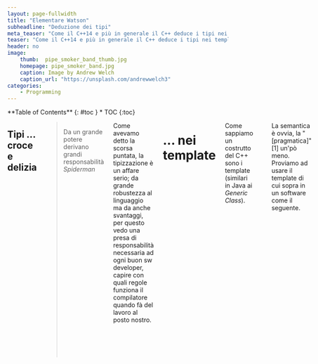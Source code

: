 ```yaml
---
layout: page-fullwidth
title: "Elementare Watson"
subheadline: "Deduzione dei tipi"
meta_teaser: "Come il C++14 e più in generale il C++ deduce i tipi nei template ..."
teaser: "Come il C++14 e più in generale il C++ deduce i tipi nei template ..."
header: no
image:
    thumb:  pipe_smoker_band_thumb.jpg
    homepage: pipe_smoker_band.jpg
    caption: Image by Andrew Welch
    caption_url: "https://unsplash.com/andrewwelch3"
categories:
    - Programming
---
```

<div class="row">
<div class="medium-4 medium-push-8 columns" markdown="1">
<div class="panel radius" markdown="1">
**Table of Contents**
{: #toc }
*  TOC
{:toc}
</div>
</div><!-- /.medium-4.columns -->

<div class="medium-8 medium-pull-4 columns" markdown="1">

##  Tipi ... croce e delizia

> <span class="teaser">Da un grande potere derivano grandi responsabilità
</span><cite> Spiderman </cite>

Come avevamo detto la scorsa puntata, la tipizzazione è un affare serio; da grande robustezza al linguaggio ma da anche svantaggi, per questo vedo una presa di responsabilità necessaria ad ogni buon sw developer, capire con quali regole funziona il compilatore quando fà del lavoro al posto nostro.

# ... nei template

Come sappiamo un costrutto del C++ sono i template (similari in Java ai <i>Generic Class</i>).


<pre>
template &lt;typename T&gt; <br>
inline T const& Max (T const& a, T const& b) 
{ 
    return a &lt; b ? b:a; 
} 
</pre>

La semantica è ovvia, la "[pragmatica]" [1] un'pò meno.
Proviamo ad usare il template di cui sopra in un software come il seguente.

<pre>
...
int main ()
{
    int i = 39;
    int j = 20;
    cout &lt;&lt; "Max(i, j): " &lt;&lt; Max(i, j) &lt;&lt; endl;

    double f1 = 13.5;
    double f2 = 20.7;
    cout &lt;&lt; "Max(f1, f2): " &lt;&lt; Max(f1, f2) &lt;&lt; endl;

    string s1 = "Hello"; 
    string s2 = "World"; 
    cout &lt;&lt; "Max(s1, s2): " &lt;&lt; Max(s1, s2) &lt;&lt; endl; 
	
	return 0;
}
</pre>

Compiliamo e sbirciamo:

<pre>
[root@localhost template]# g++ prova.cpp
[root@localhost template]# nm a.out |grep Max
08048ba2 W _Z3MaxINSt7__cxx1112basic_stringIcSt11char_traitsIcESaIcEEEERKT_S8_S8_
08048b58 W _Z3MaxIdERKT_S2_S2_
08048b30 W _Z3MaxIiERKT_S2_S2_
[root@localhost template]#
</pre>

Il risultato della compilazione è stato quindi la creazione di 3 funzioni che prendono tipi diversi, per l'appunto <b>T const&</b>.

<pre>
[root@localhost template]# c++filt -n _Z3MaxIiERKT_S2_S2_ _Z3MaxIdERKT_S2_S2_
int const& Max<int>(int const&, int const&)
double const& Max<double>(double const&, double const&)
</pre>

Evitiamo per semplicità, il reverse engineering del template quando T è di tipo string lo riprenderemo in fondo al post.

In C++11 sono stati aggiunti i template sugli rvalue.

<pre>
#include <iostream>

using namespace std;
template<typename T>
void funzione(T&& param)
{
    cout&lt;&lt; param &lt;&lt;"\n";    
};	// param ora è un riferimento universale

int main(){
int x = 27;	// come prima
const int cx = x;	// come prima
const int& rx = x;	// come prima

funzione(x);	// x è un lvalue, pertanto T è int&, il tipo di param è int&

funzione(cx);	// cx è un lvalue, pertanto T è const int&, il tipo di param è const int&

funzione(rx);	// rx è un lvalue, pertanto T è const int&, anche il tipo di param è const int&

funzione(27);	// 27 è un rvalue, pertanto T è int, quindi il tipo di param è int&&

}
</pre>
che istanzia a compile-time i simboli :
<pre>
....
... W _Z8funzioneIRiEvOT_
... W _Z8funzioneIRKiEvOT_
... W _Z8funzioneIiEvOT_
...
void funzione<int&>(int&)
void funzione<int const&>(int const&)
void funzione<int>(int&&)
</pre>

Prima osservazione : abbiamo istanziato 3 simboli, perchè <pre>funzione(cx)</pre> ed <pre>funzione(rx)</pre> vengono "mappati" tramite 
<pre>void funzione<int&>(const int)</pre>

Seconda osservazione: in C++98 non esistevano i template sugli rvalue ma avremmo dovuto usare un template tipo:

<pre>
template<typename T>
void funzione(T const & param)
</pre>

il codice era compilabile e avremmo istanziato 1 solo simbolo di "tipo":
<pre>
void funzione<int>(int const&)
</pre>

# Array o puntatori

La differenza tra un array e un puntatore è che il primo ha un contenuto informativo maggiore, il numero di elementi dell'array.

<pre>
template <typename T, std::size_t N>
 std::size_t arraySize(T (&)[N])
{
return N;	
}	

int main(){
char x[] = {2,3,5,7,11};
cout &lt;&lt; arraySize(x)&lt;&lt;"\n";

}
</pre>

Quindi tramite l'operatore  T (&)[N] abbiamo estratto il tipo T e la cardinalità N dalla dichiarazione ed infatti:

<pre>
unsigned long arraySize<char, 5ul>(char (&) [5ul])
</pre>

unsigned long perchè size_t viene implementato con tale tipo.

La deduzione dei valori N nei template permette di costruire anche strutture in modo ricorsivo.

<pre>
// Stiamo definendo la struttura fattoriale<N>
template <int N> 
struct fattoriale {
  static const int val = N * fattoriale<N - 1>::val;
};

// Definiaimo fattoriale<0>
template <>
struct fattoriale<0> {
  static const int val = 1;
};

int main(){
 std::cout &lt;&lt; fattoriale<3>::val&lt;&lt;"\n"; 
}
</pre>

Un'osservazione dovrebbe nascere; perchè quando il compilatore deve risolvere fattoriale<0>::val non cerca di istanziare ancora la prima dichiarazione di template?
Perchè l'istanza del template fattoriale<0> è stata fatta a monte prima della deduzione di fattoriale<1>::val .

# Argomenti dei template

Abbiamo visto che gli argomenti di un template possono essere, tipi T (identificabili anche con typename) o valori V, entrambi conosciuti a compile-time .
Altri "tipi" di parametri possono essere:
<ul>
<ue>classi</ue>
<ue>template</ue>
<ue>template o classi con valore di default</ue>
</ul>

dal C++11 si può definire anche una lista <i>variadic</i> di parametri detta [parameter pack][2] .

Ci sono però delle eccezioni.
<pre>
template<const char *V>
void funzione(){
    std::cout&lt;&lt;V&lt;&lt;"\n";
}

int main(){ 
  funzione<"Hello">();
}
....
main.cpp: In function 'int main()':

main.cpp:10:21: error: no matching function for call to 'funzione()'

   funzione<"Hello">();

                     ^
main.cpp:5:6: note: candidate: template<const char* V> void funzione()

 void funzione(){

      ^
main.cpp:5:6: note:   template argument deduction/substitution failed:

main.cpp:10:21: error: '"Hello"' is not a valid template argument for type 'const char*' because string literals can never be used in this context

   funzione<"Hello">();
</pre>

<em>because string literals can never be used in this context</em>
il messaggio è chiaro ed esplicito.

Altri vincoli sui parametri di un template non di tipo è che non siano:
<ul>
<el> il risultato dell'operazione typeid</el>
<el> un oggetto temporaneo</el>
<el> un porzione componente di un oggetto (classe base, membri di classe etc) </el>
<el> la variabile __func__ , che translittera in formato const char* il nome della funzione</el>
</ul>

# Template di template

<pre>
#include <iostream>

template<typename T> 
class B{ 
    public:
    T x ;
    void print(){    std::cout &lt;&lt; "Hello\n"; } 
};

int main(){ 
  B<B<int>> b ;  
  b.x.print();  
}
</pre>

# Alias di template 

<b>template &lt;&lt;/b><em>lista parametri template</em>
<b>></b>
<b>using</b> <em>identificatore</em> <b>=</b>  <em>tipo</em><b>;</b>

ci permette di definire delle abbreviazioni per il template 

<pre>
template<class T> struct Alloc {};
template<class T> using Vec = vector<T, Alloc<T>>; // tipo è un modo abbreviato per riferirsi al template vector<T, Alloc<T>>
Vec<int> v; // Stiamo in realtà definendo: vector<int, Alloc<int>> v
</pre>

riprendiamo
<pre>
#include <iostream>

template<typename T>  
 T const& Max (T const& a, T const& b) 
{
 return ( a < b ? b : a)   ;
}

int main(){ 
    string s1 = "Hello"; 
    string s2 = "World"; 
    cout &lt;&lt; "Max(s1, s2): " &lt;&lt; Max(s1, s2) &lt;&lt; endl;   
}
</pre>

il simbolo generato è :
<pre>
_Z3MaxINSt7__cxx1112basic_stringIcSt11char_traitsIcESaIcEEEET_S6_S6_

std::__cxx11::basic_string<char, std::char_traits<char>, std::allocator<char> > const& 
Max<std::__cxx11::basic_string<char, std::char_traits<char>, std::allocator<char> > >
(
std::__cxx11::basic_string<char, std::char_traits<char>, std::allocator<char> > const&, 
std::__cxx11::basic_string<char, std::char_traits<char>, std::allocator<char> > const&
)
</pre>

[1] https://it.wikipedia.org/wiki/Pragmatica
[2] http://en.cppreference.com/w/cpp/language/parameter_pack
 
</div><!-- /.medium-8.columns -->
</div><!-- /.row -->


